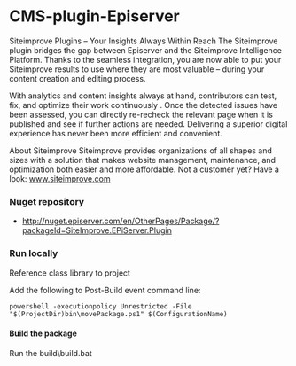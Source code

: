 # CMS-plugin-Episerver

Siteimprove Plugins – Your Insights Always Within Reach
The Siteimprove plugin bridges the gap between Episerver and the Siteimprove Intelligence Platform.
Thanks to the seamless integration, you are now able to put your Siteimprove results to use where they are most valuable – during your content creation and editing process.
 
With analytics and content insights always at hand, contributors can test, fix, and optimize their work continuously . Once the detected issues have been assessed, you can directly re-recheck the relevant page when it is published and see if further actions are needed.
Delivering a superior digital experience has never been more efficient and convenient. 
 
About Siteimprove
Siteimprove provides organizations of all shapes and sizes with a solution that makes website management, maintenance, and optimization both easier and more affordable. Not a customer yet? Have a look: www.siteimprove.com

### Nuget repository
 - http://nuget.episerver.com/en/OtherPages/Package/?packageId=SiteImprove.EPiServer.Plugin

### Run locally
Reference class library to project 

Add the following to Post-Build event command line:
``` shell
powershell -executionpolicy Unrestricted -File "$(ProjectDir)bin\movePackage.ps1" $(ConfigurationName)
```

#### Build the package
Run the build\build.bat


